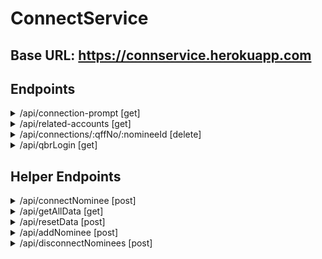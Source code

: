 # ConnectService

## Base URL: https://connservice.herokuapp.com

## Endpoints ##
<details>
   <summary>/api/connection-prompt [get]</summary>
   <p>
   <ul>
      <li>Indicates if the user should be promted to connect</li>

   <li>Output: Status code [200/404]</li>
   </ul>
  </p>
 </details>

 <details>
   <summary>/api/related-accounts [get]</summary>
   <p>
      <ul>
         <li>Returns a list of connected accounts sorted alphabetically by business name</li>
         <li>Input: ?connectionType=[association/connection]&qffNo=[1234567890]</li>
         <li>
            Output:
            [
               {
                  businessName: string,
                  firstName: string,
                  lastName: string,
                  type: string, //association, connection
                  nomineeId: string,
                  emailAddress: string,
                  points: integer,
                  level: integer,
                  qffNo: string
               }
            ]
         </li>
   </ul>
  </p>
 </details>

 <details>
   <summary>/api/connections/:qffNo/:nomineeId [delete]</summary>
   <p>
      <ul>
         <li>Removes the specified connection</li>

   <li>Output:
   Status code</li>
   </ul>
  </p>
 </details>

 <details>
   <summary>/api/qbrLogin [get]</summary>
   <p>
      <ul>
         <li>Displays QBR login page</li>
         <li>Input: /api/qbrLogin?qffNo=1234567890&nomineeId=987654321&redirectUrl=http://www.google.com.au</li>
         <li>
            Output: QBR login page
         </li>
   </ul>
  </p>
 </details>

 ## Helper Endpoints ##

<details>
<summary>/api/connectNominee [post]</summary>
<p>
   <ul>
      <li>Connects nominee to qff number</li>
      <li>Input:
      {
         "qffNo": string,
         "nomineeId": string
      }</li>
      <li>
         Output: Status code
      </li>
</ul>
</p>
</details>
<details>
   <summary>/api/getAllData [get]</summary>
   <p>
   <ul>
      <li>Retrieves a list of all nominees in DB</li>

   <li>Input:none

   <li>Output:
   [
      {
         businessName: string,
         firstName: string,
         lastName: string,
         type: string, //association, connection
         nomineeId: string,
         emailAddress: string,
         points: integer,
         level: integer,
         qffNo: string
      }
   ]</li>
   </ul>
  </p>
 </details>

 <details>
   <summary>/api/resetData [post]</summary>
   <p>
   <ul>
      <li>Resets DB to original state</li>

   <li>Input:none

   <li>Output: Status code</li>
   </ul>
  </p>
 </details>

 <details>
   <summary>/api/addNominee [post]</summary>
   <p>
   <ul>
      <li>Adds a nominee to DB</li>

   <li>Input:
      {
         businessName: string,
         firstName: string,
         lastName: string,
         type: string, //association, connection
         nomineeId: string,
         emailAddress: string,
         points: integer,
         level: integer,
         qffNo: string
      }

   <li>Output: Staus code</li>
   </ul>
  </p>
 </details>

 <details>
   <summary>/api/disconnectNominees [post]</summary>
   <p>
   <ul>
      <li>Disconnects all nominees for qffNo</li>

   <li>Input:
      {
           qffNo: string
       }

   <li>Output: Staus code</li>
   </ul>
  </p>
 </details>

